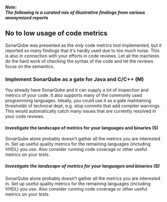 ---
---

**_Note:<br/>The following is a curated mix of illustrative findings from various anonymized reports_**

## No to low usage of code metrics
<!-- cspell:ignore Qube VHDL  -->

SonarQube was presented as the *only* code metrics tool implemented, but it reported so many findings that it's hardly used due to too much noise. 
This is also in connection with your efforts in code reviews.
Let all the machines do the hard work of checking the syntax of the code and let the reviews focus on the semantics.

### Implement SonarQube as a gate for Java and C/C++ (M)

You already have SonarQube and it can supply a lot of inspection and metrics of your code. It also supports many of the commonly used programming languages.
Ideally, you could use it as a gate maintaining thresholds of technical dept, e.g. stop commits that add compiler warnings.
This would automatically catch many issues that are currently resolved in your code reviews.

#### Investigate the landscape of metrics for your languages and binaries (S)

SonarQube alone probably doesn't gather all the metrics you are interested in.
Set up useful quality metrics for the remaining languages (including VHDL) you use.
Also consider running code coverage or other useful metrics on your _tests_.

##### Investigate the landscape of metrics for your languages and binaries (S)

SonarQube alone probably doesn't gather all the metrics you are interested in.
Set up useful quality metrics for the remaining languages (including VHDL) you use.
Also consider running code coverage or other useful metrics on your _tests_.